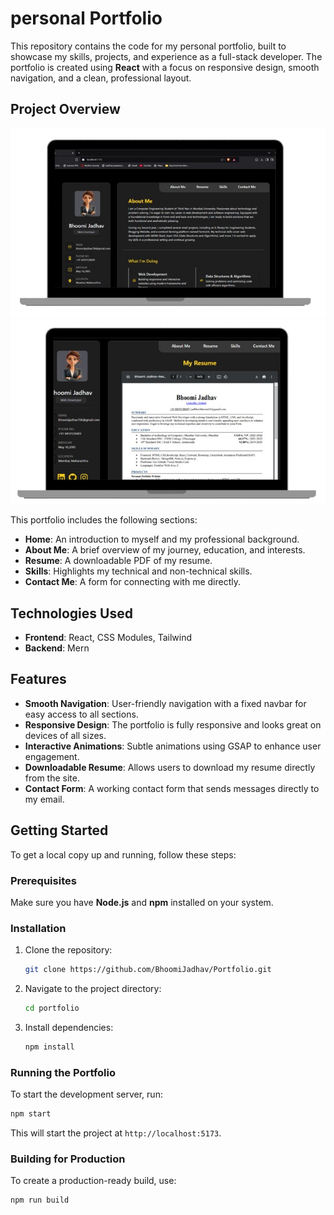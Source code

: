 # personal Portfolio

This repository contains the code for my personal portfolio, built to showcase my skills, projects, and experience as a full-stack developer. The portfolio is created using **React** with a focus on responsive design, smooth navigation, and a clean, professional layout.

## Project Overview

![alt text](src/assets/demo.png)
![alt text](src/assets/demo2.png)

This portfolio includes the following sections:

- **Home**: An introduction to myself and my professional background.
- **About Me**: A brief overview of my journey, education, and interests.
- **Resume**: A downloadable PDF of my resume.
- **Skills**: Highlights my technical and non-technical skills.
- **Contact Me**: A form for connecting with me directly.

## Technologies Used

- **Frontend**: React, CSS Modules, Tailwind
- **Backend**: Mern

## Features

- **Smooth Navigation**: User-friendly navigation with a fixed navbar for easy access to all sections.
- **Responsive Design**: The portfolio is fully responsive and looks great on devices of all sizes.
- **Interactive Animations**: Subtle animations using GSAP to enhance user engagement.
- **Downloadable Resume**: Allows users to download my resume directly from the site.
- **Contact Form**: A working contact form that sends messages directly to my email.

## Getting Started

To get a local copy up and running, follow these steps:

### Prerequisites

Make sure you have **Node.js** and **npm** installed on your system.

### Installation

1. Clone the repository:

   ```bash
   git clone https://github.com/BhoomiJadhav/Portfolio.git
   ```

2. Navigate to the project directory:

   ```bash
   cd portfolio
   ```

3. Install dependencies:

   ```bash
   npm install
   ```

### Running the Portfolio

To start the development server, run:

```bash
npm start
```

This will start the project at `http://localhost:5173`.

### Building for Production

To create a production-ready build, use:

```bash
npm run build
```
